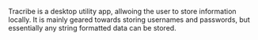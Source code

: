Tracribe is a desktop utility app, allwoing the user to store information locally.
It is mainly geared towards storing usernames and passwords, but essentially any string formatted data can be stored.

